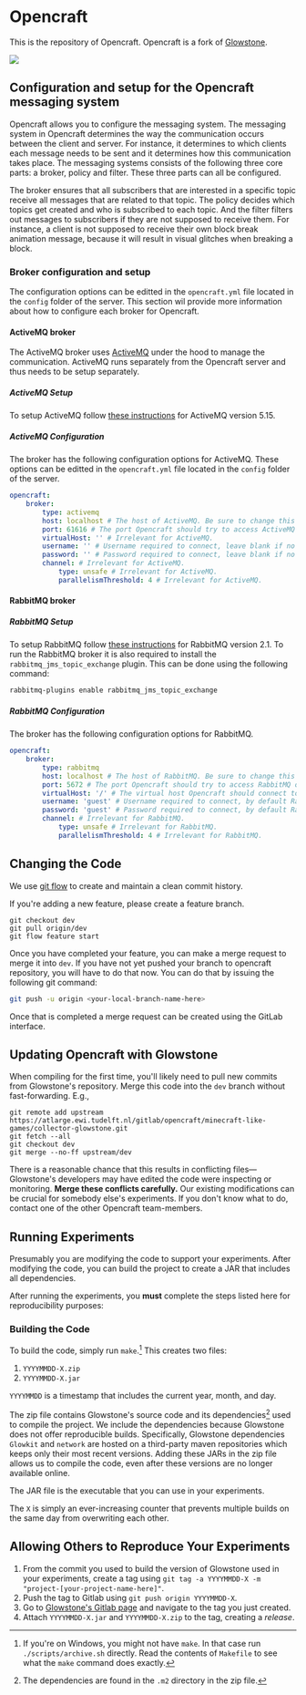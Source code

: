 # Opencraft

This is the repository of Opencraft.
Opencraft is a fork of [Glowstone](https://atlarge.ewi.tudelft.nl/gitlab/opencraft/minecraft-like-games/collector-glowstone).

![](https://atlarge.ewi.tudelft.nl/gitlab/opencraft/opencraft/badges/development/pipeline.svg)

## Configuration and setup for the Opencraft messaging system

Opencraft allows you to configure the messaging system. The messaging system in Opencraft determines the way the communication occurs between the client and server. For instance, it determines to which clients each message needs to be sent and it determines how this communication takes place. The messaging systems consists of the following three core parts: a broker, policy and filter. These three parts can all be configured.

The broker ensures that all subscribers that are interested in a specific topic receive all messages that are related to that topic. The policy decides which topics get created and who is subscribed to each topic. And the filter filters out messages to subscribers if they are not supposed to receive them. For instance, a client is not supposed to receive their own block break animation message, because it will result in visual glitches when breaking a block.

### Broker configuration and setup

The configuration options can be editted in the `opencraft.yml` file located in the `config` folder of the server. This section wil provide more information about how to configure each broker for Opencraft.

#### ActiveMQ broker

The ActiveMQ broker uses [ActiveMQ](https://activemq.apache.org/) under the hood to manage the communication. ActiveMQ runs separately from the Opencraft server and thus needs to be setup separately.

##### ActiveMQ Setup

To setup ActiveMQ follow [these instructions](https://activemq.apache.org/getting-started) for ActiveMQ version 5.15.

##### ActiveMQ Configuration

The broker has the following configuration options for ActiveMQ. These options can be editted in the `opencraft.yml` file located in the `config` folder of the server.

```yaml
opencraft:
    broker:
        type: activemq
        host: localhost # The host of ActiveMQ. Be sure to change this if ActiveMQ is not running on the same machine as the Opencraft server.
        port: 61616 # The port Opencraft should try to access ActiveMQ on.
        virtualHost: '' # Irrelevant for ActiveMQ.
        username: '' # Username required to connect, leave blank if no username/password is setup.
        password: '' # Password required to connect, leave blank if no username/password is setup.
        channel: # Irrelevant for ActiveMQ.
            type: unsafe # Irrelevant for ActiveMQ.
            parallelismThreshold: 4 # Irrelevant for ActiveMQ.
```

#### RabbitMQ broker

##### RabbitMQ Setup

To setup RabbitMQ follow [these instructions](https://www.rabbitmq.com/download.html) for RabbitMQ version 2.1. To run the RabbitMQ broker it is also required to install the `rabbitmq_jms_topic_exchange` plugin. This can be done using the following command:

```bash
rabbitmq-plugins enable rabbitmq_jms_topic_exchange
```

##### RabbitMQ Configuration

The broker has the following configuration options for RabbitMQ.

```yaml
opencraft:
    broker:
        type: rabbitmq
        host: localhost # The host of RabbitMQ. Be sure to change this if RabbitMQ is not running on the same machine as the Opencraft server.
        port: 5672 # The port Opencraft should try to access RabbitMQ on.
        virtualHost: '/' # The virtual host Opencraft should connect to. See https://www.rabbitmq.com/vhosts.html for more information.
        username: 'guest' # Username required to connect, by default RabbitMQ creates a guest login.
        password: 'guest' # Password required to connect, by default RabbitMQ creates a guest login.
        channel: # Irrelevant for RabbitMQ.
            type: unsafe # Irrelevant for RabbitMQ.
            parallelismThreshold: 4 # Irrelevant for RabbitMQ.

```

## Changing the Code

We use [git flow](https://www.atlassian.com/git/tutorials/comparing-workflows/gitflow-workflow) to create and maintain a clean commit history.

If you're adding a new feature, please create a feature branch.

```
git checkout dev
git pull origin/dev
git flow feature start
```

Once you have completed your feature, you can make a merge request to merge it into `dev`. If you have not yet pushed your branch to opencraft repository, you will have to do that now. You can do that by issuing the following git command:

```bash
git push -u origin <your-local-branch-name-here>
```

Once that is completed a merge request can be created using the GitLab interface.

## Updating Opencraft with Glowstone

When compiling for the first time, you'll likely need to pull new commits from Glowstone's repository. Merge this code into the `dev` branch without fast-forwarding. E.g.,

```
git remote add upstream https://atlarge.ewi.tudelft.nl/gitlab/opencraft/minecraft-like-games/collector-glowstone.git
git fetch --all
git checkout dev
git merge --no-ff upstream/dev
```

There is a reasonable chance that this results in conflicting files—Glowstone's developers may have edited the code were inspecting or monitoring. **Merge these conflicts carefully.** Our existing modifications can be crucial for somebody else's experiments. If you don't know what to do, contact one of the other Opencraft team-members.

## Running Experiments

Presumably you are modifying the code to support your experiments. After modifying the code, you can build the project to create a JAR that includes all dependencies.

After running the experiments, you **must** complete the steps listed here for reproducibility purposes:

### Building the Code

To build the code, simply run `make`.[^1] This creates two files:

1. `YYYYMMDD-X.zip`
2. `YYYYMMDD-X.jar`

`YYYYMMDD` is a timestamp that includes the current year, month, and day.

The zip file contains Glowstone's source code and its dependencies[^2] used to compile the project. We include the dependencies because Glowstone does not offer reproducible builds. Specifically, Glowstone dependencies `Glowkit` and `network` are hosted on a third-party maven repositories which keeps only their most recent versions. Adding these JARs in the zip file allows us to compile the code, even after these versions are no longer available online.

The JAR file is the executable that you can use in your experiments.

The `X` is simply an ever-increasing counter that prevents multiple builds on the same day from overwriting each other.

## Allowing Others to Reproduce Your Experiments

1. From the commit you used to build the version of Glowstone used in your experiments, create a tag using `git tag -a YYYYMMDD-X -m "project-[your-project-name-here]"`.
2. Push the tag to Gitlab using `git push origin YYYYMMDD-X`.
3. Go to [Glowstone's Gitlab page](https://atlarge.ewi.tudelft.nl/gitlab/opencraft/glowstone/collector-glowstone) and navigate to the tag you just created.
4. Attach `YYYYMMDD-X.jar` and `YYYYMMDD-X.zip` to the tag, creating a _release_.


[^1]: If you're on Windows, you might not have `make`. In that case run `./scripts/archive.sh` directly. Read the contents of `Makefile` to see what the `make` command does exactly.
[^2]: The dependencies are found in the `.m2` directory in the zip file.
